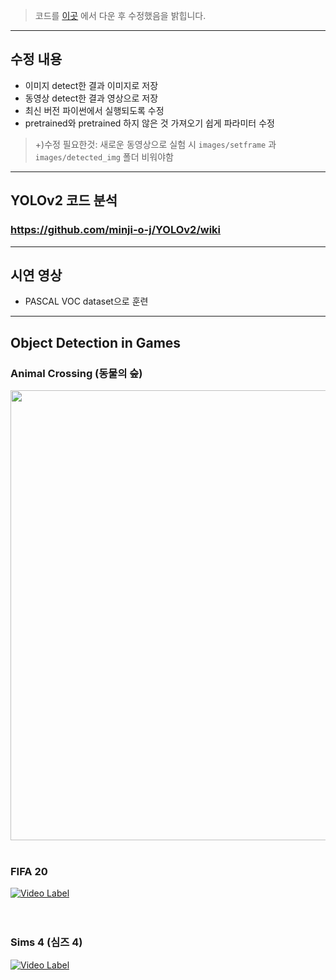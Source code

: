 > 코드를 [이곳](https://github.com/tztztztztz/yolov2.pytorch) 에서 다운 후 수정했음을 밝힙니다.
---
## 수정 내용
- 이미지 detect한 결과 이미지로 저장
- 동영상 detect한 결과 영상으로 저장
- 최신 버전 파이썬에서 실행되도록 수정
- pretrained와 pretrained 하지 않은 것 가져오기 쉽게 파라미터 수정
> +)수정 필요한것: 새로운 동영상으로 실험 시 `images/setframe` 과 `images/detected_img` 폴더 비워야함
---
## YOLOv2 코드 분석
### https://github.com/minji-o-j/YOLOv2/wiki
---
## 시연 영상
- PASCAL VOC dataset으로 훈련
---
## Object Detection in Games
### Animal Crossing (동물의 숲)
  <a href="https://www.youtube.com/watch?v=koKKGMzsVRQ&t=0s">
    <img src="https://user-images.githubusercontent.com/45448731/96962823-8945a600-1542-11eb-8e0a-f811d5c76036.png" width="720px"/>
  </a>
<br><br>

### FIFA 20
[![Video Label](https://user-images.githubusercontent.com/45448731/97032087-2f71ca00-159c-11eb-8cc1-beb3fc14479f.png)](https://www.youtube.com/watch?v=sKaGwJke-nU=0s)  
<br><br>

### Sims 4 (심즈 4)
[![Video Label](https://user-images.githubusercontent.com/45448731/97070935-4275b000-1617-11eb-8ba9-4a87a814fd6d.png)](https://www.youtube.com/watch?v=5JEekseT_J4&t=0s) 
